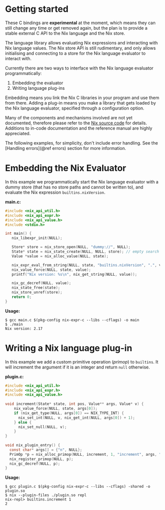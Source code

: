 # Getting started

These C bindings are **experimental** at the moment, which means they can still change any time or get removed again, but the plan is to provide a stable external C API to the Nix language and the Nix store.

The language library allows evaluating Nix expressions and interacting with Nix language values.
The Nix store API is still rudimentary, and only allows initialising and connecting to a store for the Nix language evaluator to interact with.

Currently there are two ways to interface with the Nix language evaluator programmatically:
1. Embedding the evaluator
2. Writing language plug-ins

Embedding means you link the Nix C libraries in your program and use them from there.
Adding a plug-in means you make a library that gets loaded by the Nix language evaluator, specified through a configuration option.

Many of the components and mechanisms involved are not yet documented, therefore please refer to the [Nix source code](https://github.com/NixOS/nix/) for details.
Additions to in-code documentation and the reference manual are highly appreciated.


The following examples, for simplicity, don't include error handling.
See the [Handling errors](@ref errors) section for more information.

# Embedding the Nix Evaluator

In this example we programmatically start the Nix language evaluator with a dummy store (that has no store paths and cannot be written to), and evaluate the Nix expression `builtins.nixVersion`.

**main.c:**
```C
#include <nix_api_util.h>
#include <nix_api_expr.h>
#include <nix_api_value.h>
#include <stdio.h>

int main() {
   nix_libexpr_init(NULL);

   Store* store = nix_store_open(NULL, "dummy://", NULL);
   State* state = nix_state_create(NULL, NULL, store); // empty search path (NIX_PATH)
   Value *value = nix_alloc_value(NULL, state);

   nix_expr_eval_from_string(NULL, state, "builtins.nixVersion", ".", value);
   nix_value_force(NULL, state, value);
   printf("Nix version: %s\n", nix_get_string(NULL, value));

   nix_gc_decref(NULL, value);
   nix_state_free(state);
   nix_store_unref(store);
   return 0;
}
```
 
**Usage:**
```
$ gcc main.c $(pkg-config nix-expr-c --libs --cflags) -o main
$ ./main
Nix version: 2.17
```


# Writing a Nix language plug-in
In this example we add a custom primitive operation (*primop*) to `builtins`.
It will increment the argument if it is an integer and return `null` otherwise.

**plugin.c:**
```C
#include <nix_api_util.h>
#include <nix_api_expr.h>
#include <nix_api_value.h>
 
void increment(State* state, int pos, Value** args, Value* v) {
    nix_value_force(NULL, state, args[0]);
    if (nix_get_type(NULL, args[0]) == NIX_TYPE_INT) {
      nix_set_int(NULL, v, nix_get_int(NULL, args[0]) + 1);
    } else {
      nix_set_null(NULL, v);
    }
}
 
void nix_plugin_entry() {
  const char* args[] = {"n", NULL};
  PrimOp *p = nix_alloc_primop(NULL, increment, 1, "increment", args, "Example custom built-in function: increments an integer");
  nix_register_primop(NULL, p);
  nix_gc_decref(NULL, p);
}
```

**Usage:**
```
$ gcc plugin.c $(pkg-config nix-expr-c --libs --cflags) -shared -o plugin.so
$ nix --plugin-files ./plugin.so repl
nix-repl> builtins.increment 1
2
```
